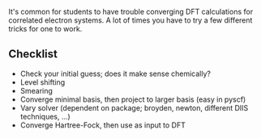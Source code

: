 It's common for students to have trouble converging DFT calculations for correlated electron systems. 
A lot of times you have to try a few different tricks for one to work. 

## Checklist
 * Check your initial guess; does it make sense chemically?
 * Level shifting
 * Smearing
 * Converge minimal basis, then project to larger basis (easy in pyscf)
 * Vary solver (dependent on package; broyden, newton, different DIIS techniques, ...) 
 * Converge Hartree-Fock, then use as input to DFT
 
